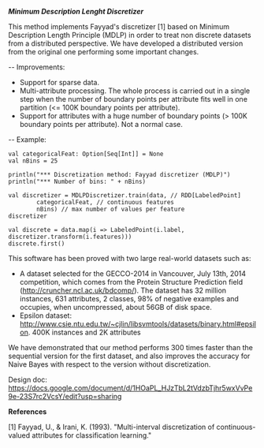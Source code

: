 ***Minimum Description Lenght Discretizer***

This method implements Fayyad's discretizer [1] based on Minimum Description Length Principle (MDLP) in order to treat non discrete datasets from a distributed perspective. We have developed a distributed version from the original one performing some important changes.

-- Improvements:

* Support for sparse data.
* Multi-attribute processing. The whole process is carried out in a single step when the number of boundary points per attribute fits well in one partition (<= 100K boundary points per attribute).
* Support for attributes with a huge number of boundary points (> 100K boundary points per attribute). Not a normal case.

-- Example: 

  	val categoricalFeat: Option[Seq[Int]] = None
	val nBins = 25

	println("*** Discretization method: Fayyad discretizer (MDLP)")
	println("*** Number of bins: " + nBins)			

	val discretizer = MDLPDiscretizer.train(data, // RDD[LabeledPoint]
			categoricalFeat, // continuous features 
			nBins) // max number of values per feature
  	discretizer
		    
	val discrete = data.map(i => LabeledPoint(i.label, discretizer.transform(i.features)))
  	discrete.first()

This software has been proved with two large real-world datasets such as:

* A dataset selected for the GECCO-2014 in Vancouver, July 13th, 2014 competition, which comes from the Protein Structure Prediction field (http://cruncher.ncl.ac.uk/bdcomp/). The dataset has 32 million instances, 631 attributes, 2 classes, 98% of negative examples and occupies, when uncompressed, about 56GB of disk space.
* Epsilon dataset: http://www.csie.ntu.edu.tw/~cjlin/libsvmtools/datasets/binary.html#epsilon. 400K instances and 2K attributes

We have demonstrated that our method performs 300 times faster than the sequential version for the first dataset, and also improves the accuracy for Naive Bayes with respect to the version without discretization.

Design doc: https://docs.google.com/document/d/1HOaPL_HJzTbL2tVdzbTjhr5wxVvPe9e-23S7rc2VcsY/edit?usp=sharing

**References**

[1] Fayyad, U., & Irani, K. (1993).
"Multi-interval discretization of continuous-valued attributes for classification learning."
